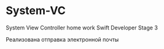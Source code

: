 # System-VC
System View Controller home work Swift Developer Stage 3

Реализована отправка электронной почты
